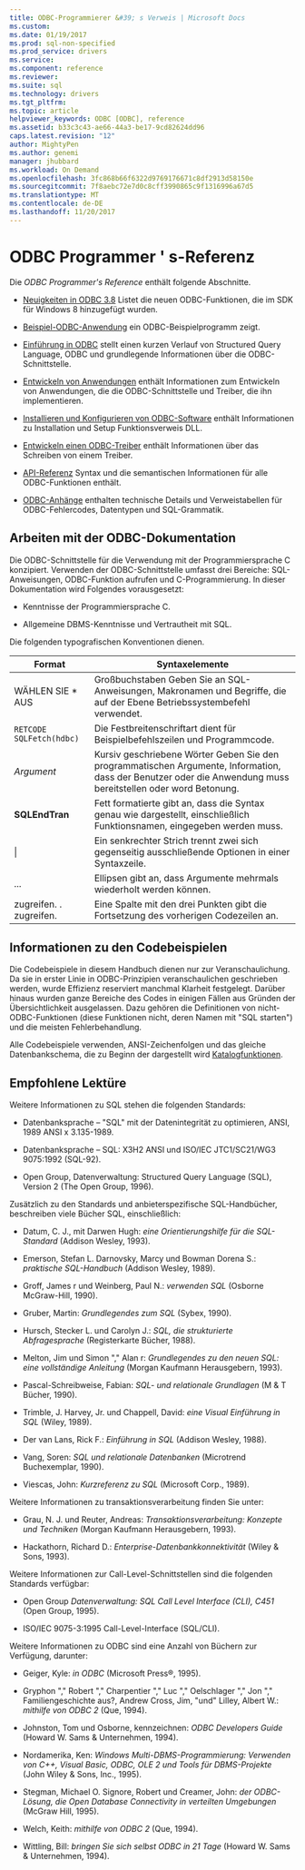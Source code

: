 ```yaml
---
title: ODBC-Programmierer &#39; s Verweis | Microsoft Docs
ms.custom: 
ms.date: 01/19/2017
ms.prod: sql-non-specified
ms.prod_service: drivers
ms.service: 
ms.component: reference
ms.reviewer: 
ms.suite: sql
ms.technology: drivers
ms.tgt_pltfrm: 
ms.topic: article
helpviewer_keywords: ODBC [ODBC], reference
ms.assetid: b33c3c43-ae66-44a3-be17-9cd82624dd96
caps.latest.revision: "12"
author: MightyPen
ms.author: genemi
manager: jhubbard
ms.workload: On Demand
ms.openlocfilehash: 3fc868b66f6322d9769176671c8df2913d58150e
ms.sourcegitcommit: 7f8aebc72e7d0c8cff3990865c9f1316996a67d5
ms.translationtype: MT
ms.contentlocale: de-DE
ms.lasthandoff: 11/20/2017
---
```

# <a name="odbc-programmer39s-reference"></a>ODBC Programmer &#39; s-Referenz
Die *ODBC Programmer's Reference* enthält folgende Abschnitte.  
  
-   [Neuigkeiten in ODBC 3.8](../../odbc/reference/what-s-new-in-odbc-3-8.md) Listet die neuen ODBC-Funktionen, die im SDK für Windows 8 hinzugefügt wurden.  
  
-   [Beispiel-ODBC-Anwendung](../../odbc/reference/sample-odbc-program.md) ein ODBC-Beispielprogramm zeigt.  
  
-   [Einführung in ODBC](../../odbc/reference/introduction-to-odbc.md) stellt einen kurzen Verlauf von Structured Query Language, ODBC und grundlegende Informationen über die ODBC-Schnittstelle.  
  
-   [Entwickeln von Anwendungen](../../odbc/reference/develop-app/developing-applications.md) enthält Informationen zum Entwickeln von Anwendungen, die die ODBC-Schnittstelle und Treiber, die ihn implementieren.  
  
-   [Installieren und Konfigurieren von ODBC-Software](../../odbc/reference/install/installing-and-configuring-the-odbc-software.md) enthält Informationen zu Installation und Setup Funktionsverweis DLL.  
  
-   [Entwickeln einen ODBC-Treiber](../../odbc/reference/develop-driver/developing-an-odbc-driver.md) enthält Informationen über das Schreiben von einem Treiber.  
  
-   [API-Referenz](../../odbc/reference/syntax/odbc-reference.md) Syntax und die semantischen Informationen für alle ODBC-Funktionen enthält.  
  
-   [ODBC-Anhänge](../../odbc/reference/appendixes/odbc-appendixes.md) enthalten technische Details und Verweistabellen für ODBC-Fehlercodes, Datentypen und SQL-Grammatik.  
  
## <a name="working-with-the-odbc-documentation"></a>Arbeiten mit der ODBC-Dokumentation  
 Die ODBC-Schnittstelle für die Verwendung mit der Programmiersprache C konzipiert. Verwenden der ODBC-Schnittstelle umfasst drei Bereiche: SQL-Anweisungen, ODBC-Funktion aufrufen und C-Programmierung. In dieser Dokumentation wird Folgendes vorausgesetzt:  
  
-   Kenntnisse der Programmiersprache C.  
  
-   Allgemeine DBMS-Kenntnisse und Vertrautheit mit SQL.  
  
 Die folgenden typografischen Konventionen dienen.  
  
|Format|Syntaxelemente|  
|------------|--------------|  
|WÄHLEN SIE * AUS|Großbuchstaben Geben Sie an SQL-Anweisungen, Makronamen und Begriffe, die auf der Ebene Betriebssystembefehl verwendet.|  
|`RETCODE SQLFetch(hdbc)`|Die Festbreitenschriftart dient für Beispielbefehlszeilen und Programmcode.|  
|*Argument*|Kursiv geschriebene Wörter Geben Sie den programmatischen Argumente, Information, dass der Benutzer oder die Anwendung muss bereitstellen oder word Betonung.|  
|**SQLEndTran**|Fett formatierte gibt an, dass die Syntax genau wie dargestellt, einschließlich Funktionsnamen, eingegeben werden muss.|  
|&#124;|Ein senkrechter Strich trennt zwei sich gegenseitig ausschließende Optionen in einer Syntaxzeile.|  
|...|Ellipsen gibt an, dass Argumente mehrmals wiederholt werden können.|  
|zugreifen. . zugreifen.|Eine Spalte mit den drei Punkten gibt die Fortsetzung des vorherigen Codezeilen an.|  
  
## <a name="about-the-code-examples"></a>Informationen zu den Codebeispielen  
 Die Codebeispiele in diesem Handbuch dienen nur zur Veranschaulichung. Da sie in erster Linie in ODBC-Prinzipien veranschaulichen geschrieben werden, wurde Effizienz reserviert manchmal Klarheit festgelegt. Darüber hinaus wurden ganze Bereiche des Codes in einigen Fällen aus Gründen der Übersichtlichkeit ausgelassen. Dazu gehören die Definitionen von nicht-ODBC-Funktionen (diese Funktionen nicht, deren Namen mit "SQL starten") und die meisten Fehlerbehandlung.  
  
 Alle Codebeispiele verwenden, ANSI-Zeichenfolgen und das gleiche Datenbankschema, die zu Beginn der dargestellt wird [Katalogfunktionen](../../odbc/reference/develop-app/catalog-functions.md).  
  
## <a name="recommended-reading"></a>Empfohlene Lektüre  
 Weitere Informationen zu SQL stehen die folgenden Standards:  
  
-   Datenbanksprache – "SQL" mit der Datenintegrität zu optimieren, ANSI, 1989 ANSI x 3.135-1989.  
  
-   Datenbanksprache – SQL: X3H2 ANSI und ISO/IEC JTC1/SC21/WG3 9075:1992 (SQL-92).  
  
-   Open Group, Datenverwaltung: Structured Query Language (SQL), Version 2 (The Open Group, 1996).  
  
 Zusätzlich zu den Standards und anbieterspezifische SQL-Handbücher, beschreiben viele Bücher SQL, einschließlich:  
  
-   Datum, C. J., mit Darwen Hugh: *eine Orientierungshilfe für die SQL-Standard* (Addison Wesley, 1993).  
  
-   Emerson, Stefan L. Darnovsky, Marcy und Bowman Dorena S.: *praktische SQL-Handbuch* (Addison Wesley, 1989).  
  
-   Groff, James r und Weinberg, Paul N.: *verwenden SQL* (Osborne McGraw-Hill, 1990).  
  
-   Gruber, Martin: *Grundlegendes zum SQL* (Sybex, 1990).  
  
-   Hursch, Stecker L. und Carolyn J.: *SQL, die strukturierte Abfragesprache* (Registerkarte Bücher, 1988).  
  
-   Melton, Jim und Simon "," Alan r: *Grundlegendes zu den neuen SQL: eine vollständige Anleitung* (Morgan Kaufmann Herausgebern, 1993).  
  
-   Pascal-Schreibweise, Fabian: *SQL- und relationale Grundlagen* (M & T Bücher, 1990).  
  
-   Trimble, J. Harvey, Jr. und Chappell, David: *eine Visual Einführung in SQL* (Wiley, 1989).  
  
-   Der van Lans, Rick F.: *Einführung in SQL* (Addison Wesley, 1988).  
  
-   Vang, Soren: *SQL und relationale Datenbanken* (Microtrend Buchexemplar, 1990).  
  
-   Viescas, John: *Kurzreferenz zu SQL* (Microsoft Corp., 1989).  
  
 Weitere Informationen zu transaktionsverarbeitung finden Sie unter:  
  
-   Grau, N. J. und Reuter, Andreas: *Transaktionsverarbeitung: Konzepte und Techniken* (Morgan Kaufmann Herausgebern, 1993).  
  
-   Hackathorn, Richard D.: *Enterprise-Datenbankkonnektivität* (Wiley & Sons, 1993).  
  
 Weitere Informationen zur Call-Level-Schnittstellen sind die folgenden Standards verfügbar:  
  
-   Open Group *Datenverwaltung: SQL Call Level Interface (CLI), C451* (Open Group, 1995).  
  
-   ISO/IEC 9075-3:1995 Call-Level-Interface (SQL/CLI).  
  
 Weitere Informationen zu ODBC sind eine Anzahl von Büchern zur Verfügung, darunter:  
  
-   Geiger, Kyle: *in ODBC* (Microsoft Press®, 1995).  
  
-   Gryphon "," Robert "," Charpentier "," Luc "," Oelschlager "," Jon "," Familiengeschichte aus?, Andrew Cross, Jim, "und" Lilley, Albert W.: *mithilfe von ODBC 2* (Que, 1994).  
  
-   Johnston, Tom und Osborne, kennzeichnen: *ODBC Developers Guide* (Howard W. Sams & Unternehmen, 1994).  
  
-   Nordamerika, Ken: *Windows Multi-DBMS-Programmierung: Verwenden von C++, Visual Basic, ODBC, OLE 2 und Tools für DBMS-Projekte* (John Wiley & Sons, Inc., 1995).  
  
-   Stegman, Michael O. Signore, Robert und Creamer, John: *der ODBC-Lösung, die Open Database Connectivity in verteilten Umgebungen* (McGraw Hill, 1995).  
  
-   Welch, Keith: *mithilfe von ODBC 2* (Que, 1994).  
  
-   Wittling, Bill: *bringen Sie sich selbst ODBC in 21 Tage* (Howard W. Sams & Unternehmen, 1994).
